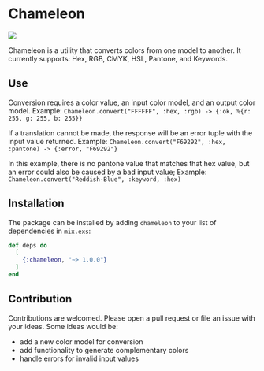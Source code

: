 # Chameleon

![](https://i.imgur.com/KSOqoPx.png)

Chameleon is a utility that converts colors from one model to another.
It currently supports: Hex, RGB, CMYK, HSL, Pantone, and Keywords.

## Use
Conversion requires a color value, an input color model, and an output
color model.
Example: `Chameleon.convert("FFFFFF", :hex, :rgb) -> {:ok, %{r: 255, g: 255, b: 255}}`

If a translation cannot be made, the response will be an error tuple with
the input value returned.
Example: `Chameleon.convert("F69292", :hex, :pantone) -> {:error, "F69292"}`

In this example, there is no pantone value that matches that hex value, but
an error could also be caused by a bad input value;
Example: `Chameleon.convert("Reddish-Blue", :keyword, :hex)`

## Installation

The package can be installed by adding `chameleon` to your list of dependencies in `mix.exs`:

```elixir
def deps do
  [
    {:chameleon, "~> 1.0.0"}
  ]
end
```
## Contribution
Contributions are welcomed. Please open a pull request or file an issue with your ideas.
Some ideas would be:
 * add a new color model for conversion
 * add functionality to generate complementary colors
 * handle errors for invalid input values
